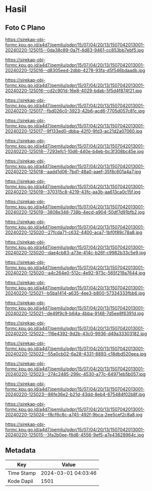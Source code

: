# Hasil

## Foto C Plano

https://sirekap-obj-formc.kpu.go.id/a4d7/pemilu/pdpr/15/07/04/20/13/1507042013001-20240220-125015--0da38c89-0a7f-4d83-9461-cc853bb7ebf5.jpg

https://sirekap-obj-formc.kpu.go.id/a4d7/pemilu/pdpr/15/07/04/20/13/1507042013001-20240220-125016--d8305eed-2dbb-4278-93fa-d5f546bdaadb.jpg

https://sirekap-obj-formc.kpu.go.id/a4d7/pemilu/pdpr/15/07/04/20/13/1507042013001-20240220-125016--cd2c901d-16e8-4029-bdab-5f5d4f874f21.jpg

https://sirekap-obj-formc.kpu.go.id/a4d7/pemilu/pdpr/15/07/04/20/13/1507042013001-20240220-125017--fbd026c0-3923-42b6-acd6-7705d057c81c.jpg

https://sirekap-obj-formc.kpu.go.id/a4d7/pemilu/pdpr/15/07/04/20/13/1507042013001-20240220-125017--9f133ed0-dbba-42f0-9fd3-ac21d2a07060.jpg

https://sirekap-obj-formc.kpu.go.id/a4d7/pemilu/pdpr/15/07/04/20/13/1507042013001-20240220-125018--7293efc1-10d6-440e-b4eb-bc3f308bc45e.jpg

https://sirekap-obj-formc.kpu.go.id/a4d7/pemilu/pdpr/15/07/04/20/13/1507042013001-20240220-125018--aadd1d06-7bd1-48a0-aaef-35f8c601a4a7.jpg

https://sirekap-obj-formc.kpu.go.id/a4d7/pemilu/pdpr/15/07/04/20/13/1507042013001-20240220-125019--370315c8-4219-43fc-aa3b-aa613ca0c15f.jpg

https://sirekap-obj-formc.kpu.go.id/a4d7/pemilu/pdpr/15/07/04/20/13/1507042013001-20240220-125019--3808e348-738b-4ecd-a904-50df7d91bfb2.jpg

https://sirekap-obj-formc.kpu.go.id/a4d7/pemilu/pdpr/15/07/04/20/13/1507042013001-20240220-125020--27fcda71-c632-4400-aca7-1bf0f89c78a8.jpg

https://sirekap-obj-formc.kpu.go.id/a4d7/pemilu/pdpr/15/07/04/20/13/1507042013001-20240220-125020--dae4cb83-a73e-414c-b26f-c9982b33c5e9.jpg

https://sirekap-obj-formc.kpu.go.id/a4d7/pemilu/pdpr/15/07/04/20/13/1507042013001-20240220-125020--a4c264e0-512c-4e92-973c-565f219a7644.jpg

https://sirekap-obj-formc.kpu.go.id/a4d7/pemilu/pdpr/15/07/04/20/13/1507042013001-20240220-125021--b5ba1414-a635-4ee3-b800-57334333fbb6.jpg

https://sirekap-obj-formc.kpu.go.id/a4d7/pemilu/pdpr/15/07/04/20/13/1507042013001-20240220-125021--de49f9c9-b64a-4bba-9148-7d5ee8f6391d.jpg

https://sirekap-obj-formc.kpu.go.id/a4d7/pemilu/pdpr/15/07/04/20/13/1507042013001-20240220-125022--116e4392-9d2b-43c0-9936-d49a33303182.jpg

https://sirekap-obj-formc.kpu.go.id/a4d7/pemilu/pdpr/15/07/04/20/13/1507042013001-20240220-125022--55a0cb02-6a28-4331-8893-c18dbd520eea.jpg

https://sirekap-obj-formc.kpu.go.id/a4d7/pemilu/pdpr/15/07/04/20/13/1507042013001-20240220-125023--274c2485-299c-4530-a77c-64971eb5b057.jpg

https://sirekap-obj-formc.kpu.go.id/a4d7/pemilu/pdpr/15/07/04/20/13/1507042013001-20240220-125023--86fe36e2-b21d-43dd-8eb4-675484f02b8f.jpg

https://sirekap-obj-formc.kpu.go.id/a4d7/pemilu/pdpr/15/07/04/20/13/1507042013001-20240220-125024--f8cf6c8c-a745-492f-9bca-2ee5cef2c8a8.jpg

https://sirekap-obj-formc.kpu.go.id/a4d7/pemilu/pdpr/15/07/04/20/13/1507042013001-20240220-125015--3fa2b0ee-f8d8-4556-9ef5-a7e43628964c.jpg


## Metadata

| Key        | Value               |
| ---------- | ------------------- |
| Time Stamp | 2024-03-01 04:03:46 |
| Kode Dapil | 1501                |



